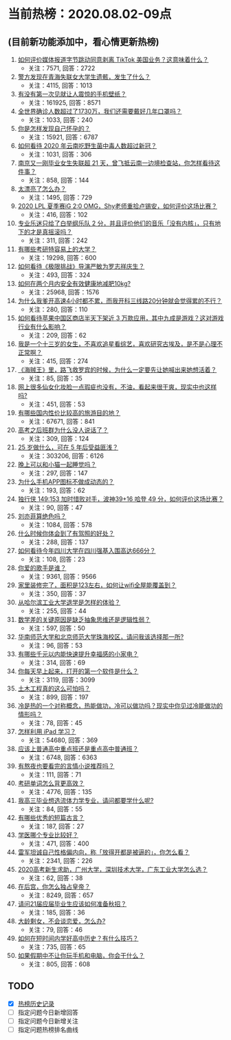# 当前热榜：2020.08.02-09点
## (目前新功能添加中，看心情更新热榜)
1. [如何评价媒体报道字节跳动同意剥离 TikTok 美国业务？这意味着什么？](https://www.zhihu.com/question/411425717)
    * 关注：7571, 回答：2722
2. [警方发现在青海失联女大学生遗骸，发生了什么？](https://www.zhihu.com/question/411401647)
    * 关注：4115, 回答：1013
3. [有没有第一次见就让人震惊的手机壁纸？](https://www.zhihu.com/question/309298287)
    * 关注：161925, 回答：8571
4. [全世界确诊人数超过了1730万，我们还需要戴好几年口罩吗？](https://www.zhihu.com/question/411175018)
    * 关注：1033, 回答：240
5. [你是怎样发现自己怀孕的？](https://www.zhihu.com/question/46896932)
    * 关注：15921, 回答：6787
6. [如何看待 2020 年云南吃野生菌中毒人数超过新冠？](https://www.zhihu.com/question/410934838)
    * 关注：1031, 回答：306
7. [南京又一刚毕业女生失联超 21 天，曾飞抵云南一边境检查站，你怎样看待这件事？](https://www.zhihu.com/question/411343652)
    * 关注：858, 回答：144
8. [太漂亮了怎么办？](https://www.zhihu.com/question/404067586)
    * 关注：1495, 回答：729
9. [2020 LPL 夏季赛iG 2:0 OMG，Shy老师重拾卢锡安，如何评价这场比赛？](https://www.zhihu.com/question/411391258)
    * 关注：416, 回答：102
10. [专业乐迷只给了白举纲乐队 2 分，并且评价他们的音乐「没有内核」，只有地下的才是真摇滚吗？](https://www.zhihu.com/question/411357544)
    * 关注：311, 回答：242
11. [有哪些考研特容易上的大学？](https://www.zhihu.com/question/295853267)
    * 关注：19298, 回答：600
12. [如何看待《极限挑战》导演严敏为罗志祥庆生？](https://www.zhihu.com/question/411113952)
    * 关注：493, 回答：324
13. [如何在两个月内安全有效健康地减肥10kg?](https://www.zhihu.com/question/27078796)
    * 关注：25968, 回答：1576
14. [为什么我爹开高速4小时都不累，而我开科三线路20分钟就会觉得累的不行？](https://www.zhihu.com/question/410741342)
    * 关注：280, 回答：110
15. [如何看待苹果中国区商店半天下架近 3 万款应用，其中九成是游戏？这对游戏行业有什么影响？](https://www.zhihu.com/question/411408269)
    * 关注：209, 回答：62
16. [我是一个十三岁的女生，不喜欢追星看综艺，喜欢研究古埃及，是不是心理不正常啊？](https://www.zhihu.com/question/411257710)
    * 关注：415, 回答：274
17. [《海贼王》里，路飞救罗宾的时候，为什么一定要先让她喊出来她想活着？](https://www.zhihu.com/question/410640790)
    * 关注：85, 回答：35
18. [网上很多仙女化妆脸一点瑕疵也没有，不油，看起来很干爽，现实中也这样吗?](https://www.zhihu.com/question/407536162)
    * 关注：451, 回答：53
19. [有哪些国内性价比较高的旅游目的地？](https://www.zhihu.com/question/39980844)
    * 关注：67671, 回答：841
20. [高考之后班群为什么没人说话了？](https://www.zhihu.com/question/407690262)
    * 关注：309, 回答：124
21. [25 岁做什么，可在 5 年后受益匪浅？](https://www.zhihu.com/question/52178718)
    * 关注：303206, 回答：6126
22. [晚上可以和小猫一起睡觉吗？](https://www.zhihu.com/question/406551459)
    * 关注：297, 回答：147
23. [为什么手机APP图标不做成动态的？](https://www.zhihu.com/question/411293901)
    * 关注：193, 回答：62
24. [独行侠 149:153 加时惜败对手，波神39+16 哈登 49 分，如何评价这场比赛？](https://www.zhihu.com/question/411314952)
    * 关注：90, 回答：47
25. [刘亦菲算绝色吗？](https://www.zhihu.com/question/357763070)
    * 关注：1084, 回答：578
26. [什么时候你体会到了有驾照的好处？](https://www.zhihu.com/question/400331750)
    * 关注：288, 回答：137
27. [如何看待今年四川大学在四川强基入围高达666分？](https://www.zhihu.com/question/409846451)
    * 关注：108, 回答：23
28. [你爱的歌手是谁？](https://www.zhihu.com/question/401288227)
    * 关注：9361, 回答：9566
29. [家里装修完了，面积是123左右，如何让wifi全屋能覆盖到？](https://www.zhihu.com/question/410476447)
    * 关注：350, 回答：37
30. [从哈尔滨工业大学退学是怎样的体验？](https://www.zhihu.com/question/60687206)
    * 关注：255, 回答：44
31. [数学差的关键原因是缺乏抽象思维还是逻辑性弱？](https://www.zhihu.com/question/29469637)
    * 关注：597, 回答：50
32. [华南师范大学和北京师范大学珠海校区，请问我该选择那一所?](https://www.zhihu.com/question/409148711)
    * 关注：96, 回答：53
33. [有哪些千元以内能快速提升幸福感的小家电？](https://www.zhihu.com/question/408002449)
    * 关注：314, 回答：69
34. [你每天早上起来，打开的第一个软件是什么？](https://www.zhihu.com/question/401952350)
    * 关注：3119, 回答：3099
35. [土木工程真的这么可怕吗？](https://www.zhihu.com/question/339607773)
    * 关注：899, 回答：197
36. [冷是热的一个对称概念，热能做功，冷可以做功吗？现实中你见过冷能做功的情形吗？](https://www.zhihu.com/question/410101609)
    * 关注：78, 回答：45
37. [怎样利用 iPad 学习？](https://www.zhihu.com/question/20077914)
    * 关注：54680, 回答：369
38. [应该上普通高中重点班还是重点高中普通班？](https://www.zhihu.com/question/407547737)
    * 关注：6748, 回答：6363
39. [有熬夜也要看完的言情小说推荐吗？](https://www.zhihu.com/question/376391570)
    * 关注：111, 回答：71
40. [考研单词怎么背更高效？](https://www.zhihu.com/question/34582896)
    * 关注：4776, 回答：135
41. [我高三毕业想选流体力学专业，请问都要学什么呢?](https://www.zhihu.com/question/406649650)
    * 关注：84, 回答：55
42. [有哪些优秀的短篇古言？](https://www.zhihu.com/question/320915766)
    * 关注：187, 回答：27
43. [学医哪个专业比较好？](https://www.zhihu.com/question/394888773)
    * 关注：471, 回答：400
44. [雷军坦诚自己性格偏内向，称「放得开都是被逼的」，你怎么看？](https://www.zhihu.com/question/402996476)
    * 关注：2341, 回答：226
45. [2020高考新生求助，广州大学，深圳技术大学，广东工业大学怎么选？](https://www.zhihu.com/question/408980324)
    * 关注：62, 回答：38
46. [在后宫，你怎么独占皇帝？](https://www.zhihu.com/question/361180150)
    * 关注：8249, 回答：657
47. [请问21届应届毕业生应该如何准备秋招？](https://www.zhihu.com/question/407810426)
    * 关注：185, 回答：36
48. [大龄剩女，不会谈恋爱，怎么办?](https://www.zhihu.com/question/408282346)
    * 关注：79, 回答：46
49. [如何在短时间内学好高中历史？有什么技巧？](https://www.zhihu.com/question/361553241)
    * 关注：735, 回答：65
50. [如果假期中不让你玩手机和电脑，你会干什么？](https://www.zhihu.com/question/400515122)
    * 关注：805, 回答：608
## TODO
* [x] [热榜历史记录](hot_history/AllHot.md)
* [ ] 指定问题今日新增回答
* [ ] 指定问题今日新增关注
* [ ] 指定问题热榜排名曲线
